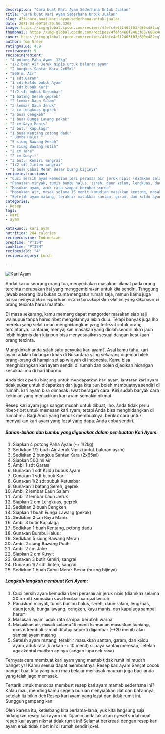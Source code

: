```yaml
---
description: "Cara buat Kari Ayam Sederhana Untuk Jualan"
title: "Cara buat Kari Ayam Sederhana Untuk Jualan"
slug: 439-cara-buat-kari-ayam-sederhana-untuk-jualan
date: 2021-04-09T16:29:56.326Z
image: https://img-global.cpcdn.com/recipes/4fefc4e6f2403f03/680x482cq70/kari-ayam-foto-resep-utama.jpg
thumbnail: https://img-global.cpcdn.com/recipes/4fefc4e6f2403f03/680x482cq70/kari-ayam-foto-resep-utama.jpg
cover: https://img-global.cpcdn.com/recipes/4fefc4e6f2403f03/680x482cq70/kari-ayam-foto-resep-utama.jpg
author: Tom Greer
ratingvalue: 4.9
reviewcount: 9
recipeingredient:
- "4 potong Paha Ayam  12kg"
- "1/2 buah Air Jeruk Nipis untuk baluran ayam"
- "2 bungkus Santan Kara 2x65ml"
- "500 ml Air"
- "1 sdt Garam"
- "1 sdt Kaldu bubuk Ayam"
- "1 sdt bubuk Kari"
- "1/2 sdt bubuk Ketumbar"
- "1 batang Sereh geprek"
- "2 lembar Daun Salam"
- "2 lembar Daun Jeruk"
- "2 cm Lengkuas geprek"
- "2 buah Cengkeh"
- "1 buah Bunga Lawang pekak"
- "2 cm Kayu Manis"
- "3 butir Kapulaga"
- "1 buah Kentang potong dadu"
- " Bumbu Halus "
- "5 siung Bawang Merah"
- "2 siung Bawang Putih"
- "2 cm Jahe"
- "2 cm Kunyit"
- "3 butir Kemiri sangrai"
- "1/2 sdt Jinten sangrai"
- "1 buah Cabai Merah Besar buang bijinya"
recipeinstructions:
- "Cuci bersih ayam kemudian beri perasan air jeruk nipis (diamkan selama 30 menit) kemudian cuci kembali sampai bersih"
- "Panaskan minyak, tumis bumbu halus, sereh, daun salam, lengkuas, daun jeruk, bunga lawang, cengkeh, kayu manis, dan kapulaga sampai harum"
- "Masukan ayam, aduk rata sampai berubah warna"
- "Masukkan air, masak selama 15 menit kemudian masukkan kentang, masak kembali sambil ditutup seperti digambar (-+20 menit) atau sampai ayam matang"
- "Setelah ayam matang, terakhir masukkan santan, garam, dan kaldu ayam, aduk rata (biarkan -+ 10 menit) supaya santan meresap, setelah agak kental matikan apinya (jangan lupa cek rasa)"
categories:
- Resep
tags:
- kari
- ayam

katakunci: kari ayam 
nutrition: 204 calories
recipecuisine: Indonesian
preptime: "PT15M"
cooktime: "PT37M"
recipeyield: "4"
recipecategory: Lunch

---
```



![Kari Ayam](https://img-global.cpcdn.com/recipes/4fefc4e6f2403f03/680x482cq70/kari-ayam-foto-resep-utama.jpg)

Andai kamu seorang orang tua, menyediakan masakan nikmat pada orang tercinta merupakan hal yang menggembirakan untuk kita sendiri. Tanggung jawab seorang ibu bukan cuma mengatur rumah saja, namun kamu juga harus menyediakan keperluan nutrisi tercukupi dan olahan yang dikonsumsi orang tercinta harus mantab.

Di masa  sekarang, kamu memang dapat mengorder masakan siap saji walaupun tanpa harus ribet mengolahnya lebih dulu. Tetapi banyak juga lho mereka yang selalu mau menghidangkan yang terlezat untuk orang tercintanya. Lantaran, menyajikan masakan yang diolah sendiri akan jauh lebih higienis dan kita pun bisa menyesuaikan sesuai dengan kesukaan orang tercinta. 



Mungkinkah anda salah satu penyuka kari ayam?. Asal kamu tahu, kari ayam adalah hidangan khas di Nusantara yang sekarang digemari oleh orang-orang di hampir setiap wilayah di Indonesia. Kamu bisa menghidangkan kari ayam sendiri di rumah dan boleh dijadikan hidangan kesukaanmu di hari liburmu.

Anda tidak perlu bingung untuk mendapatkan kari ayam, lantaran kari ayam tidak sukar untuk didapatkan dan juga kita pun boleh membuatnya sendiri di rumah. kari ayam bisa dimasak lewat beragam cara. Kini sudah banyak cara kekinian yang menjadikan kari ayam semakin nikmat.

Resep kari ayam juga sangat mudah untuk dibuat, lho. Anda tidak perlu ribet-ribet untuk memesan kari ayam, tetapi Anda bisa menghidangkan di rumahmu. Bagi Anda yang hendak membuatnya, berikut cara untuk menyajikan kari ayam yang lezat yang dapat Anda coba sendiri.

<!--inarticleads1-->

##### Bahan-bahan dan bumbu yang digunakan dalam pembuatan Kari Ayam:

1. Siapkan 4 potong Paha Ayam (-+ 1/2kg)
1. Sediakan 1/2 buah Air Jeruk Nipis (untuk baluran ayam)
1. Sediakan 2 bungkus Santan Kara (2x65ml)
1. Siapkan 500 ml Air
1. Ambil 1 sdt Garam
1. Gunakan 1 sdt Kaldu bubuk Ayam
1. Gunakan 1 sdt bubuk Kari
1. Gunakan 1/2 sdt bubuk Ketumbar
1. Gunakan 1 batang Sereh, geprek
1. Ambil 2 lembar Daun Salam
1. Ambil 2 lembar Daun Jeruk
1. Siapkan 2 cm Lengkuas, geprek
1. Sediakan 2 buah Cengkeh
1. Siapkan 1 buah Bunga Lawang (pekak)
1. Sediakan 2 cm Kayu Manis
1. Ambil 3 butir Kapulaga
1. Sediakan 1 buah Kentang, potong dadu
1. Gunakan  Bumbu Halus :
1. Sediakan 5 siung Bawang Merah
1. Ambil 2 siung Bawang Putih
1. Ambil 2 cm Jahe
1. Siapkan 2 cm Kunyit
1. Gunakan 3 butir Kemiri, sangrai
1. Gunakan 1/2 sdt Jinten, sangrai
1. Sediakan 1 buah Cabai Merah Besar (buang bijinya)




<!--inarticleads2-->

##### Langkah-langkah membuat Kari Ayam:

1. Cuci bersih ayam kemudian beri perasan air jeruk nipis (diamkan selama 30 menit) kemudian cuci kembali sampai bersih
1. Panaskan minyak, tumis bumbu halus, sereh, daun salam, lengkuas, daun jeruk, bunga lawang, cengkeh, kayu manis, dan kapulaga sampai harum
1. Masukan ayam, aduk rata sampai berubah warna
1. Masukkan air, masak selama 15 menit kemudian masukkan kentang, masak kembali sambil ditutup seperti digambar (-+20 menit) atau sampai ayam matang
1. Setelah ayam matang, terakhir masukkan santan, garam, dan kaldu ayam, aduk rata (biarkan -+ 10 menit) supaya santan meresap, setelah agak kental matikan apinya (jangan lupa cek rasa)




Ternyata cara membuat kari ayam yang mantab tidak rumit ini mudah banget ya! Kamu semua dapat membuatnya. Resep kari ayam Sangat cocok banget buat kita yang baru mau belajar memasak maupun juga bagi anda yang telah jago memasak.

Tertarik untuk mencoba membuat resep kari ayam mantab sederhana ini? Kalau mau, mending kamu segera buruan menyiapkan alat dan bahannya, setelah itu bikin deh Resep kari ayam yang lezat dan tidak rumit ini. Sungguh gampang kan. 

Oleh karena itu, ketimbang kita berlama-lama, yuk kita langsung saja hidangkan resep kari ayam ini. Dijamin anda tak akan nyesel sudah buat resep kari ayam nikmat tidak rumit ini! Selamat berkreasi dengan resep kari ayam enak tidak ribet ini di rumah sendiri,oke!.

